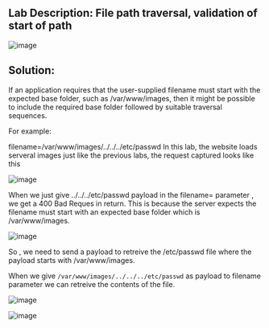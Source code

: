 ## Lab Description: File path traversal, validation of start of path 

![image](https://github.com/jayshah17/PortSwiggerLabs/assets/76842630/7f11949d-d3b5-48eb-90fd-4cdd51d3d5d9)


## Solution: 

If an application requires that the user-supplied filename must start with the expected base folder, such as /var/www/images, then it might be possible to include the required base folder followed by suitable traversal sequences.

For example:

filename=/var/www/images/../../../etc/passwd
In this lab, the website loads serveral images just like the previous labs, the request captured looks like this

![image](https://github.com/jayshah17/PortSwiggerLabs/assets/76842630/e5c8b965-c18a-4daf-a7a7-2c73b2d8b34e)


When we just give ../../../etc/passwd payload in the filename= parameter , we get a 400 Bad Reques in return. This is because the server expects the filename must start with an expected base folder which is /var/www/images.

![image](https://github.com/jayshah17/PortSwiggerLabs/assets/76842630/0fe360f4-134e-4c80-a220-844d9e670b0c)

So , we need to send a payload to retreive the /etc/passwd file where the payload starts with /var/www/images.

When we give `/var/www/images/../../../etc/passwd` as payload to filename parameter we can retreive the contents of the file.

![image](https://github.com/jayshah17/PortSwiggerLabs/assets/76842630/ea3fb0cb-8c9f-4663-bea1-ffbcddb93f3c)

![image](https://github.com/jayshah17/PortSwiggerLabs/assets/76842630/fe1dad33-830f-4e18-ad07-325e928bc1e3)


